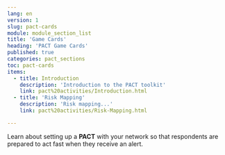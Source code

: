 ```yaml
---
lang: en
version: 1
slug: pact-cards
module: module_section_list
title: 'Game Cards'
heading: 'PACT Game Cards'
published: true
categories: pact_sections
toc: pact-cards
items:
  - title: Introduction
    description: 'Introduction to the PACT toolkit'
    link: pact%20activities/Introduction.html
  - title: 'Risk Mapping'
    description: 'Risk mapping...'
    link: pact%20activities/Risk-Mapping.html

---
```


Learn about setting up a **PACT** with your network so that respondents are  prepared to act fast when they receive an alert.
